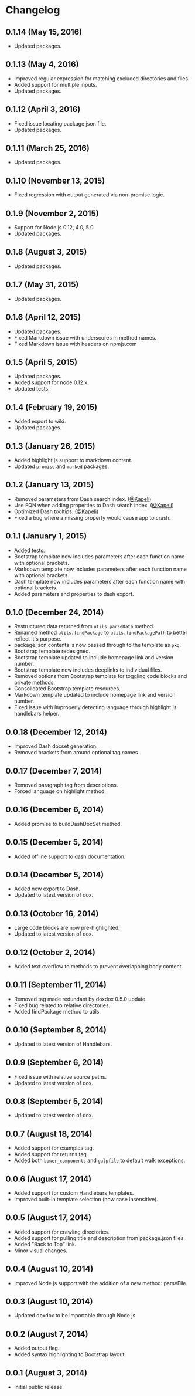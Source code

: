 # Changelog

## 0.1.14 (May 15, 2016)

- Updated packages.

## 0.1.13 (May 4, 2016)

- Improved regular expression for matching excluded directories and files.
- Added support for multiple inputs.
- Updated packages.

## 0.1.12 (April 3, 2016)

- Fixed issue locating package.json file.
- Updated packages.

## 0.1.11 (March 25, 2016)

- Updated packages.

## 0.1.10 (November 13, 2015)

- Fixed regression with output generated via non-promise logic.

## 0.1.9 (November 2, 2015)

- Support for Node.js 0.12, 4.0, 5.0
- Updated packages.

## 0.1.8 (August 3, 2015)

- Updated packages.

## 0.1.7 (May 31, 2015)

- Updated packages.

## 0.1.6 (April 12, 2015)

- Updated packages.
- Fixed Markdown issue with underscores in method names.
- Fixed Markdown issue with headers on npmjs.com

## 0.1.5 (April 5, 2015)

- Updated packages.
- Added support for node 0.12.x.
- Updated tests.

## 0.1.4 (February 19, 2015)

- Added export to wiki.
- Updated packages.

## 0.1.3 (January 26, 2015)

- Added highlight.js support to markdown content.
- Updated `promise` and `marked` packages.

## 0.1.2 (January 13, 2015)

- Removed parameters from Dash search index. ([@Kapeli](https://github.com/Kapeli))
- Use FQN when adding properties to Dash search index. ([@Kapeli](https://github.com/Kapeli))
- Optimized Dash tooltips. ([@Kapeli](https://github.com/Kapeli))
- Fixed a bug where a missing property would cause app to crash.

## 0.1.1 (January 1, 2015)

- Added tests.
- Bootstrap template now includes parameters after each function name with optional brackets.
- Markdown template now includes parameters after each function name with optional brackets.
- Dash template now includes parameters after each function name with optional brackets.
- Added parameters and properties to dash export.

## 0.1.0 (December 24, 2014)

- Restructured data returned from `utils.parseData` method.
- Renamed method `utils.findPackage` to `utils.findPackagePath` to better reflect it's purpose.
- package.json contents is now passed through to the template as `pkg`.
- Bootstrap template redesigned.
- Bootstrap template updated to include homepage link and version number.
- Bootstrap template now includes deeplinks to individual files.
- Removed options from Bootstrap template for toggling code blocks and private methods.
- Consolidated Bootstrap template resources.
- Markdown template updated to include homepage link and version number.
- Fixed issue with improperly detecting language through highlight.js handlebars helper.

## 0.0.18 (December 12, 2014)

- Improved Dash docset generation.
- Removed brackets from around optional tag names.

## 0.0.17 (December 7, 2014)

- Removed paragraph tag from descriptions.
- Forced language on highlight method.

## 0.0.16 (December 6, 2014)

- Added promise to buildDashDocSet method.

## 0.0.15 (December 5, 2014)

- Added offline support to dash documentation.

## 0.0.14 (December 5, 2014)

- Added new export to Dash.
- Updated to latest version of dox.

## 0.0.13 (October 16, 2014)

- Large code blocks are now pre-highlighted.
- Updated to latest version of dox.

## 0.0.12 (October 2, 2014)

- Added text overflow to methods to prevent overlapping body content.

## 0.0.11 (September 11, 2014)

- Removed tag made redundant by doxdox 0.5.0 update.
- Fixed bug related to relative directories.
- Added findPackage method to utils.

## 0.0.10 (September 8, 2014)

- Updated to latest version of Handlebars.

## 0.0.9 (September 6, 2014)

- Fixed issue with relative source paths.
- Updated to latest version of dox.

## 0.0.8 (September 5, 2014)

- Updated to latest version of dox.

## 0.0.7 (August 18, 2014)

- Added support for examples tag.
- Added support for returns tag.
- Added both `bower_components` and `gulpfile` to default walk exceptions.

## 0.0.6 (August 17, 2014)

- Added support for custom Handlebars templates.
- Improved built-in template selection (now case insensitive).

## 0.0.5 (August 17, 2014)

- Added support for crawling directories.
- Added support for pulling title and description from package.json files.
- Added "Back to Top" link.
- Minor visual changes.

## 0.0.4 (August 10, 2014)

- Improved Node.js support with the addition of a new method: parseFile.

## 0.0.3 (August 10, 2014)

- Updated doxdox to be importable through Node.js

## 0.0.2 (August 7, 2014)

- Added output flag.
- Added syntax highlighting to Bootstrap layout.

## 0.0.1 (August 3, 2014)

- Initial public release.
